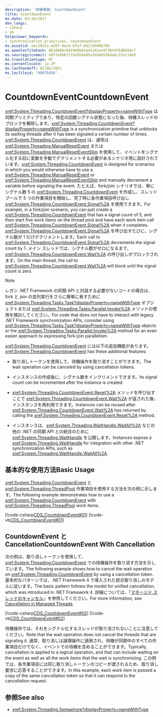 ```yaml
---
description: '詳細情報: CountdownEvent'
title: CountdownEvent
ms.date: 03/30/2017
dev_langs:
- csharp
- vb
helpviewer_keywords:
- synchronization primitives, CountdownEvent
ms.assetid: eec3812a-e20f-4ecd-bfef-6921d508b708
ms.openlocfilehash: 8b16666c6419b0b63a45182ee9f383476d6858cf
ms.sourcegitcommit: ddf7edb67715a5b9a45e3dd44536dabc153c1de0
ms.translationtype: HT
ms.contentlocale: ja-JP
ms.lasthandoff: 02/06/2021
ms.locfileid: "99675456"
---
```

# <a name="countdownevent"></a><span data-ttu-id="acd4b-103">CountdownEvent</span><span class="sxs-lookup"><span data-stu-id="acd4b-103">CountdownEvent</span></span>

<span data-ttu-id="acd4b-104"><xref:System.Threading.CountdownEvent?displayProperty=nameWithType> は同期プリミティブであり、特定の回数シグナル状態になった後、待機スレッドのブロックを解除します。</span><span class="sxs-lookup"><span data-stu-id="acd4b-104"><xref:System.Threading.CountdownEvent?displayProperty=nameWithType> is a synchronization primitive that unblocks its waiting threads after it has been signaled a certain number of times.</span></span> <span data-ttu-id="acd4b-105"><xref:System.Threading.CountdownEvent> は、通常は <xref:System.Threading.ManualResetEvent> または <xref:System.Threading.ManualResetEventSlim> を使用して、イベントをシグナル化する前に変数を手動でデクリメントする必要があるシナリオ用に設計されています。</span><span class="sxs-lookup"><span data-stu-id="acd4b-105"><xref:System.Threading.CountdownEvent> is designed for scenarios in which you would otherwise have to use a <xref:System.Threading.ManualResetEvent> or <xref:System.Threading.ManualResetEventSlim> and manually decrement a variable before signaling the event.</span></span> <span data-ttu-id="acd4b-106">たとえば、fork/join シナリオでは、単にシグナル数 5 の <xref:System.Threading.CountdownEvent> を作成し、スレッド プールで 5 つの作業項目を開始し、完了時に各作業項目呼び出し <xref:System.Threading.CountdownEvent.Signal%2A> を使用できます。</span><span class="sxs-lookup"><span data-stu-id="acd4b-106">For example, in a fork/join scenario, you can just create a <xref:System.Threading.CountdownEvent> that has a signal count of 5, and then start five work items on the thread pool and have each work item call <xref:System.Threading.CountdownEvent.Signal%2A> when it completes.</span></span> <span data-ttu-id="acd4b-107"><xref:System.Threading.CountdownEvent.Signal%2A> を呼び出すたびに、シグナル数が 1 だけデクリメントします。</span><span class="sxs-lookup"><span data-stu-id="acd4b-107">Each call to <xref:System.Threading.CountdownEvent.Signal%2A> decrements the signal count by 1.</span></span> <span data-ttu-id="acd4b-108">メイン スレッドでは、シグナル数がゼロになるまで、<xref:System.Threading.CountdownEvent.Wait%2A> の呼び出しがブロックされます。</span><span class="sxs-lookup"><span data-stu-id="acd4b-108">On the main thread, the call to <xref:System.Threading.CountdownEvent.Wait%2A> will block until the signal count is zero.</span></span>  
  
> [!NOTE]
> <span data-ttu-id="acd4b-109">レガシ .NET Framework の同期 API と対話する必要がないコードの場合は、fork と join の並列実行をさらに簡単に表すために <xref:System.Threading.Tasks.Task?displayProperty=nameWithType> オブジェクトまたは <xref:System.Threading.Tasks.Parallel.Invoke%2A> メソッドの使用を検討してください。</span><span class="sxs-lookup"><span data-stu-id="acd4b-109">For code that does not have to interact with legacy .NET Framework synchronization APIs, consider using <xref:System.Threading.Tasks.Task?displayProperty=nameWithType> objects or the <xref:System.Threading.Tasks.Parallel.Invoke%2A> method for an even easier approach to expressing fork-join parallelism.</span></span>  
  
 <span data-ttu-id="acd4b-110"><xref:System.Threading.CountdownEvent> には以下の追加機能があります。</span><span class="sxs-lookup"><span data-stu-id="acd4b-110"><xref:System.Threading.CountdownEvent> has these additional features:</span></span>  
  
- <span data-ttu-id="acd4b-111">取り消しトークンを使用して、待機操作を取り消すことができます。</span><span class="sxs-lookup"><span data-stu-id="acd4b-111">The wait operation can be canceled by using cancellation tokens.</span></span>  
  
- <span data-ttu-id="acd4b-112">インスタンスの作成後に、シグナル数をインクリメントできます。</span><span class="sxs-lookup"><span data-stu-id="acd4b-112">Its signal count can be incremented after the instance is created.</span></span>  
  
- <span data-ttu-id="acd4b-113"><xref:System.Threading.CountdownEvent.Reset%2A> メソッドを呼び出すことで <xref:System.Threading.CountdownEvent.Wait%2A> が返された後、インスタンスを再利用できます。</span><span class="sxs-lookup"><span data-stu-id="acd4b-113">Instances can be reused after <xref:System.Threading.CountdownEvent.Wait%2A> has returned by calling the <xref:System.Threading.CountdownEvent.Reset%2A> method.</span></span>  
  
- <span data-ttu-id="acd4b-114">インスタンスは、<xref:System.Threading.WaitHandle.WaitAll%2A> などの他の .NET の同期 API との統合のために <xref:System.Threading.WaitHandle> を公開します。</span><span class="sxs-lookup"><span data-stu-id="acd4b-114">Instances expose a <xref:System.Threading.WaitHandle> for integration with other .NET synchronization APIs, such as <xref:System.Threading.WaitHandle.WaitAll%2A>.</span></span>  
  
## <a name="basic-usage"></a><span data-ttu-id="acd4b-115">基本的な使用方法</span><span class="sxs-lookup"><span data-stu-id="acd4b-115">Basic Usage</span></span>  

 <span data-ttu-id="acd4b-116"><xref:System.Threading.CountdownEvent> と <xref:System.Threading.ThreadPool> 作業項目を使用する方法を次の例に示します。</span><span class="sxs-lookup"><span data-stu-id="acd4b-116">The following example demonstrates how to use a <xref:System.Threading.CountdownEvent> with <xref:System.Threading.ThreadPool> work items.</span></span>  
  
 [!code-csharp[CDS_CountdownEvent#01](../../../samples/snippets/csharp/VS_Snippets_Misc/cds_countdownevent/cs/countdownevent.cs#01)]
 [!code-vb[CDS_CountdownEvent#01](../../../samples/snippets/visualbasic/VS_Snippets_Misc/cds_countdownevent/vb/module1.vb#01)]  
  
## <a name="countdownevent-with-cancellation"></a><span data-ttu-id="acd4b-117">CountdownEvent と Cancellation</span><span class="sxs-lookup"><span data-stu-id="acd4b-117">CountdownEvent With Cancellation</span></span>  

 <span data-ttu-id="acd4b-118">次の例は、取り消しトークンを使用して、<xref:System.Threading.CountdownEvent> での待機操作を取り消す方法を示しています。</span><span class="sxs-lookup"><span data-stu-id="acd4b-118">The following example shows how to cancel the wait operation on <xref:System.Threading.CountdownEvent> by using a cancellation token.</span></span> <span data-ttu-id="acd4b-119">基本的なパターンでは、.NET Framework 4 で導入された統合取り消しのモデルに従います。</span><span class="sxs-lookup"><span data-stu-id="acd4b-119">The basic pattern follows the model for unified cancellation, which was introduced in .NET Framework 4.</span></span> <span data-ttu-id="acd4b-120">詳細については、「[マネージド スレッドのキャンセル](cancellation-in-managed-threads.md)」を参照してください。</span><span class="sxs-lookup"><span data-stu-id="acd4b-120">For more information, see [Cancellation in Managed Threads](cancellation-in-managed-threads.md).</span></span>  
  
 [!code-csharp[CDS_CountdownEvent#02](../../../samples/snippets/csharp/VS_Snippets_Misc/cds_countdownevent/cs/countdownevent.cs#02)]
 [!code-vb[CDS_CountdownEvent#02](../../../samples/snippets/visualbasic/VS_Snippets_Misc/cds_countdownevent/vb/canceleventwait.vb#02)]  
  
 <span data-ttu-id="acd4b-121">待機操作では、それをシグナル化するスレッドが取り消されないことに注意してください。</span><span class="sxs-lookup"><span data-stu-id="acd4b-121">Note that the wait operation does not cancel the threads that are signaling it.</span></span> <span data-ttu-id="acd4b-122">通常、取り消しは論理操作に適用され、待機が同期中のすべての作業項目だけでなく、イベントでの待機を含めることができます。</span><span class="sxs-lookup"><span data-stu-id="acd4b-122">Typically, cancellation is applied to a logical operation, and that can include waiting on the event as well as all the work items that the wait is synchronizing.</span></span> <span data-ttu-id="acd4b-123">この例では、各作業項目には同じ取り消しトークンのコピーが渡されるため、取り消し要求に応答することができます。</span><span class="sxs-lookup"><span data-stu-id="acd4b-123">In this example, each work item is passed a copy of the same cancellation token so that it can respond to the cancellation request.</span></span>  
  
## <a name="see-also"></a><span data-ttu-id="acd4b-124">参照</span><span class="sxs-lookup"><span data-stu-id="acd4b-124">See also</span></span>

- <xref:System.Threading.Semaphore?displayProperty=nameWithType>
